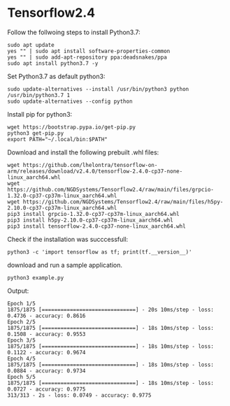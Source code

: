 # Tensorflow2.4
Follow the follwoing steps to install Python3.7:
```
sudo apt update
yes "" | sudo apt install software-properties-common
yes "" | sudo add-apt-repository ppa:deadsnakes/ppa
sudo apt install python3.7 -y
```
Set Python3.7 as default python3:
```
sudo update-alternatives --install /usr/bin/python3 python /usr/bin/python3.7 1
sudo update-alternatives --config python
```
Install pip for python3:
```
wget https://bootstrap.pypa.io/get-pip.py
python3 get-pip.py 
export PATH="~/.local/bin:$PATH"
```
Download and install the following prebuilt .whl files:
```
wget https://github.com/lhelontra/tensorflow-on-arm/releases/download/v2.4.0/tensorflow-2.4.0-cp37-none-linux_aarch64.whl
wget https://github.com/NGDSystems/Tensorflow2.4/raw/main/files/grpcio-1.32.0-cp37-cp37m-linux_aarch64.whl
wget https://github.com/NGDSystems/Tensorflow2.4/raw/main/files/h5py-2.10.0-cp37-cp37m-linux_aarch64.whl
pip3 install grpcio-1.32.0-cp37-cp37m-linux_aarch64.whl
pip3 install h5py-2.10.0-cp37-cp37m-linux_aarch64.whl
pip3 install tensorflow-2.4.0-cp37-none-linux_aarch64.whl
```
Check if the installation was succcessfull:
```
python3 -c 'import tensorflow as tf; print(tf.__version__)'
```
download and run a sample application.
```
python3 example.py
```

Output:
```
Epoch 1/5
1875/1875 [==============================] - 20s 10ms/step - loss: 0.4736 - accuracy: 0.8616
Epoch 2/5
1875/1875 [==============================] - 18s 10ms/step - loss: 0.1508 - accuracy: 0.9553
Epoch 3/5
1875/1875 [==============================] - 18s 10ms/step - loss: 0.1122 - accuracy: 0.9674
Epoch 4/5
1875/1875 [==============================] - 18s 10ms/step - loss: 0.0884 - accuracy: 0.9734
Epoch 5/5
1875/1875 [==============================] - 18s 10ms/step - loss: 0.0727 - accuracy: 0.9775
313/313 - 2s - loss: 0.0749 - accuracy: 0.9775
```
